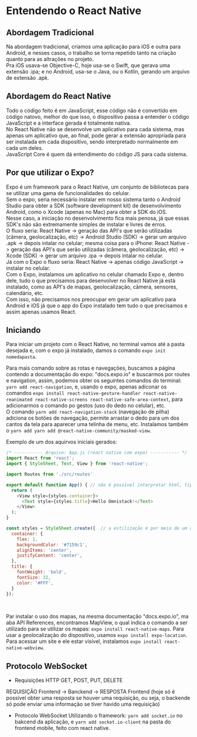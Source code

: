 # Entendendo o React Native

## Abordagem Tradicional
Na abordagem tradicional, criamos uma aplicação para iOS e outra para Android, e nesses casos, o trabalho se torna repetido tanto na criação quanto para as altrações no projeto.<br>
Pra iOS usava-se Objective-C, hoje usa-se o Swift, que gerava uma extensão .ipa; e no Android, usa-se o Java, ou o Kotlin, gerando um arquivo de extensão .apk.<br>


## Abordagem do React Native
Todo o código feito é em JavaScript, esse código não é convertido em código natovo, melhor do que isso, o dispositivo passa a entender o código JavaScript e a interface gerada é totalmente nativa.<br>
No React Native não se desenvolve um aplicativo para cada sistema, mas apenas um aplicativo que, ao final, pode gerar a extensão apropriada para ser instalada em cada dispositivo, sendo interpretado normalmente em cada um deles.<br>
JavaScript Core é quem dá entendimento do código JS para cada sistema.<br>

## Por que utilizar o Expo?
Expo é um framework para o React Native, um conjunto de bibliotecas para se utilizar uma gama de funcionalidades do celular.<br>
Sem o expo, seria necessário instalar em nosso sistema tanto o Android Studio para obter a SDK (software development kit) de desenvolvimento Android, como o Xcode (apenas no Mac) para obter a SDK do iOS.<br>
Nesse caso, a iniciação no desenvolvimento fica mais penosa, já que essas SDK's não são extremamente simples de instalar e livres de erros.<br>
O fluxo seria: React Native -> geração das API's que serão utilizadas (câmera, geolocalização, etc) -> Android Studio (SDK) -> gerar um arquivo .apk -> depois intalar no celular; mesma coisa para o iPhone: React Native -> geração das API's que serão utilizadas (câmera, geolocalização, etc) -> Xcode (SDK) -> gerar um arquivo .ipa -> depois intalar no celular.<br>
Já com o Expo o fluxo seria: React Native -> apenas código JavaScript -> instalar no celular.<br>
Com o Expo, instalamos um aplicativo no celular chamado Expo e, dentro dele, tudo o que precisamos para desenvolver no React Native já está instalado, como as API's de mapas, geolocalização, câmera, sensores, calendário, etc.<br>
Com isso, não precisamos nos preocupar em gerar um aplicativo para Android e iOS já que o app do Expo instalado tem tudo o que precisamos e assim apenas usamos React.
<br>

## Iniciando
Para iniciar um projeto com o React Native, no terminal vamos até a pasta desejada e, com o expo já instalado, damos o comando `expo init nomedapasta`.
<br>

Para mais comando sobre as rotas e navegações, buscamos a página contendo a documentação do expo: "docs.expo.io" e buscarmos por routes e navigation, assim, podemos obter os seguintes comandos do terminal: `yarn add react-navigation`, e, usando o expo, apenas adiconar os comandos `expo install react-native-gesture-handler react-native-reanimated react-native-screens react-native-safe-area-context`, para adicionarmos o comando po gestos (uso do dedo no celular), etc.<br>
O comando `yarn add react-navigation-stack` (navegação de pilha) adiciona os botões de navegação, permite arrastar o dedo para um dos cantos da tela para aparecer uma telinha de menu, etc. Instalamos também o `yarn add yarn add @react-native-community/masked-view`.
<br>

Exemplo de um dos aquirvos iniciais gerados:

```javascript
/* ----------- Arquivo: App.js (react native com expo) ----------- */
import React from 'react';
import { StyleSheet, Text, View } from 'react-native';

import Routes from './src/routes'

export default function App() { // não é possível interpretar html, tipo uma <div> no Native, como era no React.
  return (
    <View style={styles.container}>
      <Text style={styles.title}>Hello Omnistack!</Text>
    </View>
  );
}

const styles = StyleSheet.create({  // a estilização é por meio de um objeto javascript (atenção para os nomes das propriedades! não pode usar hífem). Ademais, nãi há, nesse contexto o cenceito de herança na estilização, para mudar a fonte para negrito, por exemplo, temos que criar um styles.title como atributo no html acima, e depois acrescentar neste objeto JS.
  container: {
    flex: 1,
    backgroundColor: '#7159c1',
    alignItems: 'center',
    justifyContent: 'center',
  },
  title: {
    fontWeight: 'bold',
    fontSize: 32,
    color: '#FFF',
  }
});
```
<br>

Par instalar o uso dos mapas, na mesma documentação "docs.expo.io", ma aba API References, encontramos MapView, o qual indica o comando a ser utilizado para se utilizar os mapas: `expo install react-native-maps`. Para usar a geolocalização do dispositivo, usamos `expo install expo-location`.<br>
Para acessar um site e ele estar visível, instalamos `expo install react-native-webview`.
<br>

## Protocolo WebSocket

- Requisições HTTP
GET, POST, PUT, DELETE

REQUISIÇÃO Frontend -> Banckend -> RESPOSTA Frontend
(hoje só é possível obter uma resposta se houver uma requisição, ou seja, o backende só pode enviar uma informação se tiver havido uma requisição)

- Protocolo WebSocket
Utilizando o framework: `yarn add socket.io` no bakcend da aplicação, e `yarn add socket.io-client` na pasta do frontend mobile, feito com react native.<br>

